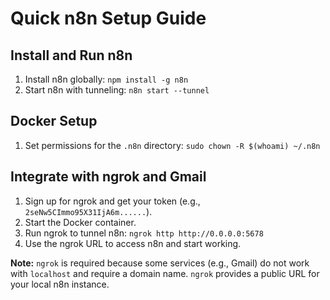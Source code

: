 # Quick n8n Setup Guide
## Install and Run n8n
1. Install n8n globally: `npm install -g n8n`
2. Start n8n with tunneling: `n8n start --tunnel`

## Docker Setup
1. Set permissions for the `.n8n` directory: `sudo chown -R $(whoami) ~/.n8n`

## Integrate with ngrok and Gmail
1. Sign up for ngrok and get your token (e.g., `2seNw5CImmo95X31IjA6m......`).
2. Start the Docker container.
3. Run ngrok to tunnel n8n: `ngrok http http://0.0.0.0:5678`
4. Use the ngrok URL to access n8n and start working.

**Note:** `ngrok` is required because some services (e.g., Gmail) do not work with `localhost` and require a domain name. `ngrok` provides a public URL for your local n8n instance.